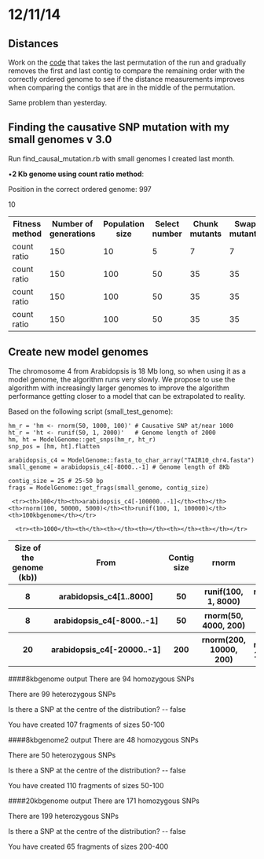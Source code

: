 12/11/14
===

Distances
---

Work on the [code](https://github.com/pilarcormo/small_genomes_SNPs/blob/master/Make_perm_shorter.rb) that takes the last permutation of the run and gradually removes the first and last contig to compare the remaining order with the correctly ordered genome to see if the distance measurements improves when comparing the contigs that are in the middle of the permutation. 

Same problem than yesterday. 


Finding the causative SNP mutation with my small genomes v 3.0
---
Run find_causal_mutation.rb with small genomes I created last month. 
 
•__2 Kb genome using count ratio method__: 

Position in the correct ordered genome: 997


<table>

  <tr><th>Fitness method</th><th>Number of generations</th><th>Population size</th><th>Select number</th><th>Chunk mutants</th><th>Swap mutants</th><th>Save</th><th>Random</th><th>Divisions (1000s)</th><th>Location SNP</th><th>Name of the file</th></tr>
  
  
  <tr> <td>count ratio</td> <td>150</td> <td>10</td> <td>5</td> <td>7</td> <td>7</td> <td>5</td> <td>2</td> <td>10</td><td>1580</td><td>count_ratio</td> </tr>
  <tr> <td>count ratio</td>  <td>150</td> <td>100</td> <td>50</td> <td>35</td> <td>35</td> <td>25</td> <td>5</td> <td>5</td> <td>1015</td><td>count_ratio4</td></tr>
10
    <tr> <td>count ratio</td>  <td>150</td> <td>100</td> <td>50</td> <td>35</td> <td>35</td> <td>25</td> <td>5</td> <td>10</td> <td>1421</td><td>count_ratio2</td></tr>
    <tr> <td>count ratio</td>  <td>150</td> <td>100</td> <td>50</td> <td>35</td> <td>35</td> <td>25</td> <td>5</td> <td>100</td> <td>687</td><td>count_ratio3</td></tr>
       
  
</table>
 

Create new model genomes
---

The chromosome 4 from Arabidopsis is 18 Mb long, so when using it as a model genome, the algorithm runs very slowly. We propose to use the algorithm with increasingly larger genomes to improve the algorithm performance getting closer to a model that can be extrapolated to reality. 

Based on the following script (small_test_genome):

```
hm_r = 'hm <- rnorm(50, 1000, 100)' # Causative SNP at/near 1000
ht_r = 'ht <- runif(50, 1, 2000)'   # Genome length of 2000
hm, ht = ModelGenome::get_snps(hm_r, ht_r)
snp_pos = [hm, ht].flatten

arabidopsis_c4 = ModelGenome::fasta_to_char_array("TAIR10_chr4.fasta")
small_genome = arabidopsis_c4[-8000..-1] # Genome length of 8Kb

contig_size = 25 # 25-50 bp
frags = ModelGenome::get_frags(small_genome, contig_size)

```

<table>
  <tr><th>Size of the genome (kb))</th><th>From</th><th>Contig size</th><th>rnorm</th><th>runif</th><th>Name of the file</th></tr>
   <tr><th>8</th><th>arabidopsis_c4[1..8000]<th>50</th></th><th>runif(100, 1, 8000)</th><th>runif(100, 1, 8000)</th><th>8kbgenome</th></tr>
   <tr><th>8</th><th>arabidopsis_c4[-8000..-1]<th>50</th></th><th>rnorm(50, 4000, 200)</th><th>unif(50, 1, 8000)</th><th>8kbgenome2</th></tr>
    <tr><th>20</th><th>arabidopsis_c4[-20000..-1]</th><th>200</th><th>rnorm(200, 10000, 200)</th><th>runif(200, 1, 20000)</th><th>20kbgenome</th></tr>
     
     <tr><th>100</th><th>arabidopsis_c4[-100000..-1]</th><th></th><th>rnorm(100, 50000, 5000)</th><th>runif(100, 1, 100000)</th><th>100kbgenome</th></tr>
     
      <tr><th>1000</th><th</th><th></th><th></th><th></th><th></th></tr>
 </table>
 
 
####8kbgenome output
There are 94 homozygous SNPs

There are 99 heterozygous SNPs

Is there a SNP at the centre of the distribution? -- false

You have created 107 fragments of sizes 50-100

####8kbgenome2 output
There are 48 homozygous SNPs

There are 50 heterozygous SNPs

Is there a SNP at the centre of the distribution? -- false

You have created 110 fragments of sizes 50-100

####20kbgenome output
There are 171 homozygous SNPs

There are 199 heterozygous SNPs

Is there a SNP at the centre of the distribution? -- false

You have created 65 fragments of sizes 200-400
 